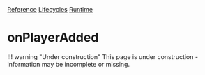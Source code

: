 <div class="pmwdoc-reference-breadcrumbs">
<a href="../../../">Reference</a>
<a href="../../">Lifecycles</a>
<a href="../">Runtime</a>
</div>

# onPlayerAdded

!!! warning "Under construction"
    This page is under construction - information may be incomplete or missing.
